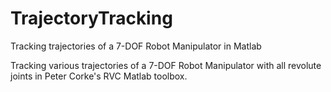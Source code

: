# TrajectoryTracking
Tracking trajectories of a 7-DOF Robot Manipulator in Matlab

Tracking various trajectories of a 7-DOF Robot Manipulator with all revolute joints in Peter Corke's RVC Matlab toolbox.

